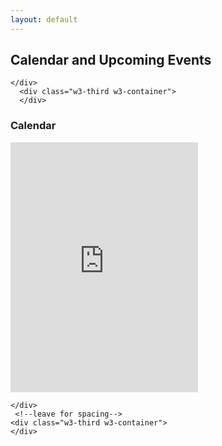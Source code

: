 ```yaml
---
layout: default
---
```


<div class="w3-row" style="max-width:1000px; margin:0 auto;">
    <div class="w3-twothird w3-container">
      <h2 class="w3-text-blue">Calendar and Upcoming Events</h2>
      
    </div>
      <div class="w3-third w3-container">
      </div>
   </div>
    
<!-- Upcoming Events -->
  <div class="w3-row" style="max-width:1000px;">
     <!-- 
    <div class="w3-third w3-container" >
      <h3 class="w3-text-blue">Upcoming Events</h3>
        <h4 class="w3-text-blue">Easter</h4>
          
    </div>
      <div class="w3-third w3-container">
      <p class="w3-padding-small w3-padding-32 w3-center"><img src="{{ site.baseurl }}/images/eastercard.jpg" alt="Easter"/><br></p>
      </div>
      -->
     <div class="w3-third w3-container">
      <h3 class="w3-text-blue">Upcoming Events</h3>
        <h4 class="w3-text-blue">Coming Soon</h4>
         
                  
          <!--<h4 class="w3-text-blue">Bulgarian Breakfast Fundraiser</h4>
           <p>Saturday January 25th</p>
           <p>All you can eat pancakes from 8:30-10:30 a.m.</p>
          -->
                        
      </div>     
  </div>
    
<!-- Google Calender -->   
 <div class="w3-row" style="max-width:1000px;">
    <div class="w3-twothird w3-container">
      <h3 class="w3-text-blue">Calendar</h3>
      <p><iframe src="https://calendar.google.com/calendar/embed?title=The%20Well%20Church&amp;showNav=0&amp;showPrint=0&amp;showCalendars=0&amp;showTz=0&amp;mode=AGENDA&amp;height=400&amp;wkst=1&amp;bgcolor=%23FFFFFF&amp;src=thewelllakestevens%40gmail.com&amp;color=%231B887A&amp;ctz=America%2FLos_Angeles" style="border-width:0" width="300" height="400" frameborder="0" scrolling="no"></iframe></p>
      
    </div>
     <!--leave for spacing-->
    <div class="w3-third w3-container">
    </div>
  </div>       